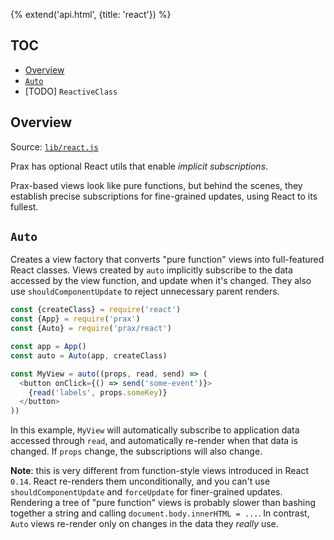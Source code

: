 {% extend('api.html', {title: 'react'}) %}

## TOC

* [Overview]({{url(path)}}/#overview)
* [`Auto`]({{url(path)}}/#-auto-)
* [TODO] `ReactiveClass`

## Overview

Source:
<a href="https://github.com/Mitranim/prax/blob/master/lib/react.js" target="_blank">
`lib/react.js` <span class="fa fa-github"></span>
</a>

Prax has optional React utils that enable _implicit subscriptions_.

Prax-based views look like pure functions, but behind the scenes, they establish
precise subscriptions for fine-grained updates, using React to its fullest.

## `Auto`

Creates a view factory that converts "pure function" views into full-featured
React classes. Views created by `auto` implicitly subscribe to the data accessed
by the view function, and update when it's changed. They also use
`shouldComponentUpdate` to reject unnecessary parent renders.

```js
const {createClass} = require('react')
const {App} = require('prax')
const {Auto} = require('prax/react')

const app = App()
const auto = Auto(app, createClass)

const MyView = auto((props, read, send) => (
  <button onClick={() => send('some-event')}>
    {read('labels', props.someKey)}
  </button>
))
```

In this example, `MyView` will automatically subscribe to application data
accessed through `read`, and automatically re-render when that data is changed.
If `props` change, the subscriptions will also change.

**Note**: this is very different from function-style views introduced in React
`0.14`. React re-renders them unconditionally, and you can't use
`shouldComponentUpdate` and `forceUpdate` for finer-grained updates. Rendering a
tree of "pure function" views is probably slower than bashing together a string
and calling `document.body.innerHTML = ...`. In contrast, `Auto` views re-render
only on changes in the data they _really_ use.
